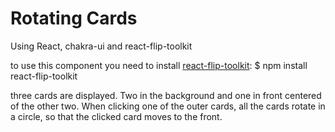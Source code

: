 # Rotating Cards
Using React, chakra-ui and react-flip-toolkit

to use this component you need to install [react-flip-toolkit](https://github.com/aholachek/react-flip-toolkit?tab=readme-ov-file#library-details):
$ npm install react-flip-toolkit

three cards are displayed. Two in the background and one in front centered of the other two.
When clicking one of the outer cards, all the cards rotate in a circle, so that the clicked card moves to the front.